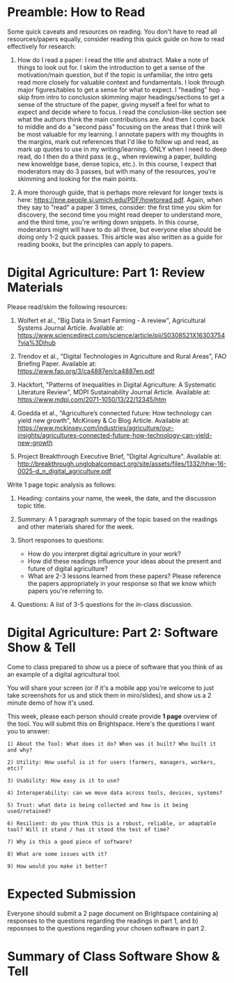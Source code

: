 # Preamble: How to Read

Some quick caveats and resources on reading. You don't have to read all resources/papers equally, consider reading this quick guide on how to read effectively for research:

1. How do I read a paper: I read the title and abstract. Make a note of things to look out for. I skim the introduction to get a sense of the motivation/main question, but if the topic is unfamiliar, the intro gets read more closely for valuable context and fundamentals. I look through major figures/tables to get a sense for what to expect. I "heading" hop - skip from intro to conclusion skimming major headings/sections to get a sense of the structure of the paper, giving myself a feel for what to expect and decide where to focus. I read the conclusion-like section see what the authors think the main contributions are. And then I come back to middle and do a "second pass" focusing on the areas that I think will be most valuable for my learning. I annotate papers with my thoughts in the margins, mark out references that I'd like to follow up and read, as mark up quotes to use in my writing/learning. ONLY when I need to deep read, do I then do a third pass (e.g., when reviewing a paper, building new knoweldge base, dense topics, etc.). In this course, I expect that moderators may do 3 passes, but with many of the resources, you're skimming and looking for the main points. 

2. A more thorough guide, that is perhaps more relevant for longer texts is here: https://pne.people.si.umich.edu/PDF/howtoread.pdf. Again, when they say to "read" a paper 3 times, consider: the first time you skim for discovery, the second time you might read deeper to understand more, and the third time, you're writing down snippets. In this course, moderators might will have to do all three, but everyone else should be doing only 1-2 quick passes. This article was also written as a guide for reading books, but the principles can apply to papers.


# Digital Agriculture: Part 1: Review Materials

Please read/skim the following resources:

1. Wolfert et al., "Big Data in Smart Farming - A review", Agricultural Systems Journal Article. Available at: https://www.sciencedirect.com/science/article/pii/S0308521X16303754?via%3Dihub

2. Trendov et al., "Digital Technologies in Agriculture and Rural Areas", FAO Briefing Paper. Available at: https://www.fao.org/3/ca4887en/ca4887en.pdf

3. Hackfort, "Patterns of Inequalities in Digital Agriculture: A Systematic Literature Review", MDPI Sustainability Journal Article.  Available at: https://www.mdpi.com/2071-1050/13/22/12345/htm

4. Goedda et al., "Agriculture’s connected future: How technology can yield new growth", McKinsey & Co Blog Article. Available at: https://www.mckinsey.com/industries/agriculture/our-insights/agricultures-connected-future-how-technology-can-yield-new-growth

5. Project Breakthrough Executive Brief, "Digital Agriculture". Available at: http://breakthrough.unglobalcompact.org/site/assets/files/1332/hhw-16-0025-d_n_digital_agriculture.pdf

Write 1 page topic analysis as follows:

1. Heading: contains your name, the week, the date, and the discussion topic title.

2. Summary: A 1 paragraph summary of the topic based on the readings and other materials shared for the week.

3. Short responses to questions:
	- How do you interpret digital agriculture in your work?
	- How did these readings influence your ideas about the present and future of digital agriculture?
	- What are 2-3 lessons learned from these papers? Please reference the papers appropriately in your response so that we know which papers you're referring to.

4. Questions: A list of 3-5 questions for the in-class discussion.

# Digital Agriculture: Part 2: Software Show & Tell

Come to class prepared to show us a piece of software that you think of as an example of a digital agricultural tool. 

You will share your screen (or if it's a mobile app you're welcome to just take screenshots for us and stick them in miro/slides), and show us a 2 minute demo of how it's used. 

This week, please each person should create provide **1 page** overview of the tool. You will submit this on Brightspace. Here's the questions I want you to answer:

	1) About the Tool: What does it do? When was it built? Who built it and why? 

	2) Utility: How useful is it for users (farmers, managers, workers, etc)?

	3) Usability: How easy is it to use?

	4) Interoperability: can we move data across tools, devices, systems? 

	5) Trust: what data is being collected and how is it being used/retained? 

	6) Resilient: do you think this is a robust, reliable, or adaptable tool? Will it stand / has it stood the test of time?

	7) Why is this a good piece of software?

	8) What are some issues with it?

	9) How would you make it better?


# Expected Submission
Everyone should submit a 2 page document on Brightspace containing a) responses to the questions regarding the readings in part 1, and b) reposnses to the questions regarding your chosen software in part 2. 

# Summary of Class Software Show & Tell
